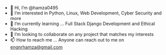 - 👋 Hi, I’m @hamza0495
- 👀 I’m interested in Python, Linux, Web Development, Cyber Security and more 
- 🌱 I’m currently learning ... Full Stack Django Development and Ethical Hacking  
- 💞️ I’m looking to collaborate on any project that matches my interests
- 📫 How to reach me ... Anyone can reach out to me on engnrhamza@gmail.com

<!---
hamza0495/hamza0495 is a ✨ special ✨ repository because its `README.md` (this file) appears on your GitHub profile.
You can click the Preview link to take a look at your changes.
--->
